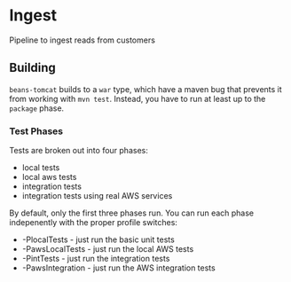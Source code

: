 # Ingest

Pipeline to ingest reads from customers

## Building

```beans-tomcat``` builds to a ```war``` type, which have a maven bug that prevents it from working with ```mvn test```. Instead, you have to run at least up to the ```package``` phase.

### Test Phases

Tests are broken out into four phases:
  * local tests
  * local aws tests
  * integration tests
  * integration tests using real AWS services

By default, only the first three phases run. You can run each phase indepenently with the proper profile switches:
  * -PlocalTests - just run the basic unit tests
  * -PawsLocalTests - just run the local AWS tests
  * -PintTests - just run the integration tests
  * -PawsIntegration - just run the AWS integration tests

